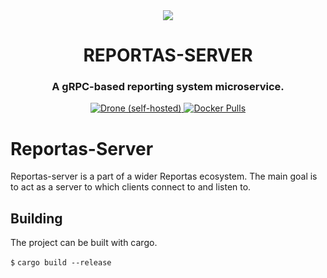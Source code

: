 <div align="center">
    <img src="https://gitlab.com/quutio/reportas-server/-/raw/master/images/reportas_256x.png"/>
    <h1>REPORTAS-SERVER</h1>
    <h3><!> A gRPC-based reporting system microservice.</h3>

<a href="http://drone.7gv.io/quutio/reportas-server">
<img alt="Drone (self-hosted)" src="https://img.shields.io/drone/build/quutio/reportas-server?label=BUILD&logo=drone&server=http%3A%2F%2Fdrone.7gv.io&style=for-the-badge">
</a>

<a href="https://hub.docker.com/repository/docker/x7gv/reportas-server">
<img alt="Docker Pulls" src="https://img.shields.io/docker/pulls/x7gv/reportas-server?logo=docker&style=for-the-badge">
</a>
</div>

# Reportas-Server

Reportas-server is a part of a wider Reportas ecosystem. 
The main goal is to act as a server to which clients connect to and listen to. 

## Building

The project can be built with cargo.

`$` `cargo build --release`
